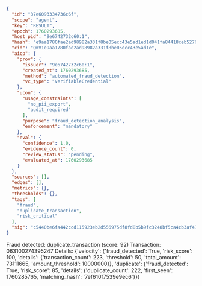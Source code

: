```json
{
  "id": "37e6093334736c6f",
  "scope": "agent",
  "key": "RESULT",
  "epoch": 1760293685,
  "host_pid": "9e6742732c60:1",
  "hash": "e9aa1780fae2ad98982a331f8be05ecc43e5ad1ed1d041fa84418ceb527082d5",
  "cid": "QmV1e9aa1780fae2ad98982a331f8be05ecc43e5ad1e",
  "aicp": {
    "prov": {
      "issuer": "9e6742732c60:1",
      "created_at": 1760293685,
      "method": "automated_fraud_detection",
      "vc_type": "VerifiableCredential"
    },
    "ucon": {
      "usage_constraints": [
        "no_pii_export",
        "audit_required"
      ],
      "purpose": "fraud_detection_analysis",
      "enforcement": "mandatory"
    },
    "eval": {
      "confidence": 1.0,
      "evidence_count": 0,
      "review_status": "pending",
      "evaluated_at": 1760293685
    }
  },
  "sources": [],
  "edges": [],
  "metrics": {},
  "thresholds": {},
  "tags": [
    "fraud",
    "duplicate_transaction",
    "risk_critical"
  ],
  "sig": "c5440be6fa442ccd115923eb2d556975df8fd8b5b9fc3248bf5ca4cb3af47f8d"
}
```

Fraud detected: duplicate_transaction (score: 92)
Transaction: 063100274395247
Details: {'velocity': {'fraud_detected': True, 'risk_score': 100, 'details': {'transaction_count': 223, 'threshold': 50, 'total_amount': 73111665, 'amount_threshold': 10000000}}, 'duplicate': {'fraud_detected': True, 'risk_score': 85, 'details': {'duplicate_count': 222, 'first_seen': 1760285765, 'matching_hash': '7ef610f7539e9ec6'}}}